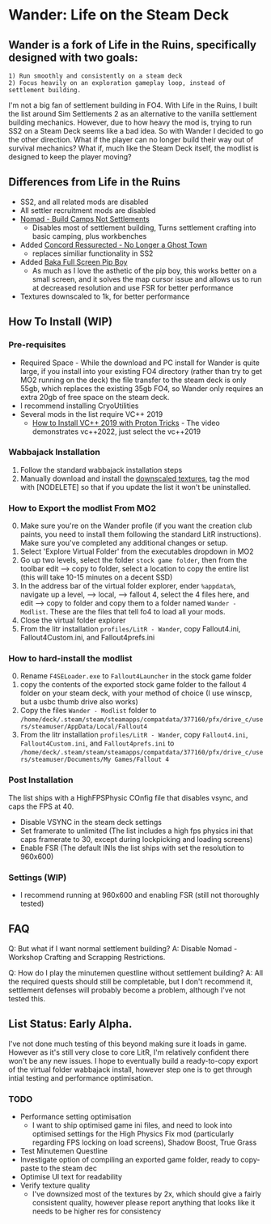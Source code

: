 # Wander: Life on the Steam Deck

## Wander is a fork of Life in the Ruins, specifically designed with two goals:
	1) Run smoothly and consistently on a steam deck
	2) Focus heavily on an exploration gameplay loop, instead of settlement building.

I'm not a big fan of settlement building in FO4. With Life in the Ruins, I built the list around Sim Settlements 2 as an alternative to the vanilla settlement building mechanics. However, due to how heavy the mod is, trying to run SS2 on a Steam Deck seems like a bad idea. So with Wander I decided to go the other direction. What if the player can no longer build their way out of survival mechanics? What if, much like the Steam Deck itself, the modlist is designed to keep the player moving?

## Differences from Life in the Ruins
- SS2, and all related mods are disabled
- All settler recruitment mods are disabled
- [Nomad - Build Camps Not Settlements](https://www.nexusmods.com/fallout4/mods/73227)
	* Disables most of settlement building, Turns settlement crafting into basic camping, plus workbenches
- Added [Concord Ressurected - No Longer a Ghost Town](https://www.nexusmods.com/fallout4/mods/70536)
	* replaces similiar functionality in SS2
- Added [Baka Full Screen Pip Boy](https://www.nexusmods.com/fallout4/mods/73560)
	* As much as I love the asthetic of the pip boy, this works better on a small screen, and it solves the map cursor issue and allows us to run at decreased resolution and use FSR for better performance
- Textures downscaled to 1k, for better performance

## How To Install (WIP)
### Pre-requisites
- Required Space - While the download and PC install for Wander is quite large, if you install into your existing FO4 directory (rather than try to get MO2 running on the deck) the file transfer to the steam deck is only 55gb, which replaces the existing 35gb FO4, so Wander only requires an extra 20gb of free space on the steam deck.
- I recommend installing CryoUtilities
- Several mods in the list require VC++ 2019
	* [How to Install VC++ 2019 with Proton Tricks](https://www.youtube.com/watch?v=8q2HuokqJo4) - The video demonstrates vc++2022, just select the vc++2019

### Wabbajack Installation
1)  Follow the standard wabbajack installation steps
2)  Manually download and install the [downscaled textures](https://www.nexusmods.com/Core/Libs/Common/Widgets/DownloadPopUp?id=291438&nmm=1&game_id=1151), tag the mod with [NODELETE] so that if you update the list it won't be uninstalled.

### How to Export the modlist From MO2
0) Make sure you're on the Wander profile (if you want the creation club paints, you need to install them following the standard LitR instructions). Make sure you've completed any additional changes or setup.
1) Select 'Explore Virtual Folder' from the executables dropdown in MO2
2) Go up two levels, select the folder `stock game folder`, then from the toolbar edit --> copy to folder, select a location to copy the entire list (this will take 10-15 minutes on a decent SSD)
3) In the address bar of the virtual folder explorer, ender `%appdata%`, navigate up a level, --> local, --> fallout 4, select the 4 files here, and edit --> copy to folder and copy them to a folder named `Wander - Modlist`. These are the files that tell fo4 to load all your mods.
4) Close the virtual folder explorer
5) From the litr installation `profiles/LitR - Wander`, copy Fallout4.ini, Fallout4Custom.ini, and Fallout4prefs.ini

### How to hard-install the modlist
0) Rename `F4SELoader.exe` to `Fallout4Launcher` in the stock game folder
1) copy the contents of the exported stock game folder to the fallout 4 folder on your steam deck, with your method of choice (I use winscp, but a usbc thumb drive also works)
2) Copy the files `Wander - Modlist` folder to `/home/deck/.steam/steam/steamapps/compatdata/377160/pfx/drive_c/users/steamuser/AppData/Local/Fallout4`
2) From the litr installation `profiles/LitR - Wander`, copy `Fallout4.ini`, `Fallout4Custom.ini`, and `Fallout4prefs.ini` to `/home/deck/.steam/steam/steamapps/compatdata/377160/pfx/drive_c/users/steamuser/Documents/My Games/Fallout 4`

### Post Installation
The list ships with a HighFPSPhysic COnfig file that disables vsync, and caps the FPS at 40.
- Disable VSYNC in the steam deck settings
- Set framerate to unlimited (The list includes a high fps physics ini that caps framerate to 30, except during lockpicking and loading screens)
- Enable FSR (The default INIs the list ships with set the resolution to 960x600)

### Settings (WIP)
- I recommend running at 960x600 and enabling FSR (still not thoroughly tested) 


## FAQ
Q: But what if I want normal settlement building?
A: Disable Nomad - Workshop Crafting and Scrapping Restrictions.

Q: How do I play the minutemen questline without settlement building?
A: All the required quests should still be completable, but I don't recommend it, settlement defenses will probably become a problem, although I've not tested this.

## List Status: Early Alpha.
I've not done much testing of this beyond making sure it loads in game. However as it's still very close to core LitR, I'm relatively confident there won't be any new issues. I hope to eventually build a ready-to-copy export of the virtual folder wabbajack install, however step one is to get through intial testing and performance optimisation.

### TODO

- Performance setting optimisation
     * I want to ship optimised game ini files, and need to look into optimised settings for the High Physics Fix mod (particularly regarding FPS locking on load screens), Shadow Boost, True Grass
- Test Minutemen Questline
- Investigate option of compiling an exported game folder, ready to copy-paste to the steam dec
- Optimise UI text for readability
- Verify texture quality
	* I've downsized most of the textures by 2x, which should give a fairly consistent quality, however please report anything that looks like it needs to be higher res for consistency